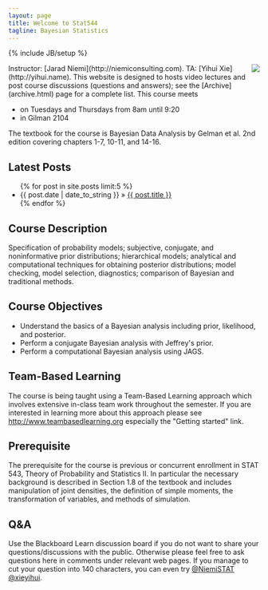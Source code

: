 ```yaml
---
layout: page
title: Welcome to Stat544
tagline: Bayesian Statistics
---
```

{% include JB/setup %}

<img src="http://upload.wikimedia.org/wikipedia/commons/thumb/e/ed/Bayes_icon.svg/200px-Bayes_icon.svg.png" align="right" />
Instructor: [Jarad Niemi](http://niemiconsulting.com). TA: [Yihui Xie](http://yihui.name). This website is designed to hosts video lectures and post course discussions (questions and answers); see the [Archive](archive.html) page for a complete list. This course meets

- on Tuesdays and Thursdays from 8am until 9:20
- in Gilman 2104

The textbook for the course is Bayesian Data Analysis by Gelman et al. 2nd edition covering chapters 1-7, 10-11, and 14-16.

## Latest Posts

<ul class="posts">
  {% for post in site.posts limit:5 %}
    <li><span>{{ post.date | date_to_string }}</span> &raquo; <a href="{{ BASE_PATH }}{{ post.url }}">{{ post.title }}</a></li>
  {% endfor %}
</ul>

## Course Description

Specification of probability models; subjective, conjugate, and noninformative prior distributions; hierarchical models; analytical and computational techniques for obtaining posterior distributions; model checking, model selection, diagnostics; comparison of Bayesian and traditional methods.

## Course Objectives

- Understand the basics of a Bayesian analysis including prior, likelihood, and posterior.
- Perform a conjugate Bayesian analysis with Jeffrey's prior.
- Perform a computational Bayesian analysis using JAGS.

## Team-Based Learning

The course is being taught using a Team-Based Learning approach which involves extensive in-class team work throughout the semester. If you are interested in learning more about this approach please see <http://www.teambasedlearning.org> especially the "Getting started" link.

## Prerequisite

The prerequisite for the course is previous or concurrent enrollment in STAT 543, Theory of Probability and Statistics II. In particular the necessary background is described in Section 1.8 of the textbook and includes manipulation of joint densities, the definition of simple moments, the transformation of variables, and methods of simulation.

## Q&A

Use the Blackboard Learn discussion board if you do not want to share your questions/discussions with the public. Otherwise please feel free to ask questions here in comments under relevant web pages. If you manage to cut your question into 140 characters, you can even try [@NiemiSTAT](http://twitter.com/NiemiSTAT) [@xieyihui](http://twitter.com/xieyihui).
